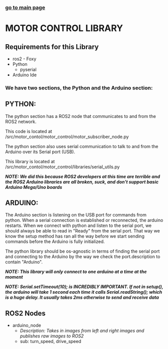 ### [go to main page](../README.md)

# __MOTOR CONTROL LIBRARY__
  
## __Requirements for this Library__

- ros2 - Foxy
- Python
    - pyserial
- Arduino Ide

### We have two sections, the Python and the Arduino section:

## __PYTHON:__
The python section has a ROS2 node that communicates to and from the ROS2 network.

This code is located at /src/motor_contol/motor_control/motor_subscriber_node.py

The python section also uses serial communication to talk to and from the Arduino
over its Serial port (USB).

This library is located at /src/motor_contol/motor_control/libraries/serial_utils.py

***NOTE: We did this because ROS2 developers at this time are terrible and the ROS2 Arduino libraries are all broken, suck, and don't support basic Arduino Mega/Uno boards***

## __ARDUINO:__
The Arduino section is listening on the USB port for commands from python.
When a serial connection is established or reconnected, the arduino restarts.
When we connect with python and listen to the serial port, we should always be able to 
read in "Ready" from the serial port. That way we know the setup method has ran all the
way before we start sending commands before the Arduino is fully initialized.

The python library should be os-agnostic in terms of finding the serial port and connecting
to the Arduino by the way we check the port.description to contain "Arduino". 

***NOTE: This library will only connect to one arduino at a time at the moment***

***NOTE: Serial.setTimeout(10); is INCREDIBLY IMPORTANT. If not in setup(), the arduino will take 1 second each time it calls Serial.readString(); which is a huge delay. It usually takes 2ms otherwise to send and receive data***

## __ROS2 Nodes__

-   arduino_node
    - _Description: Takes in images from left and right images and publishes raw images to ROS2_
    - sub: turn_speed, drive_speed


